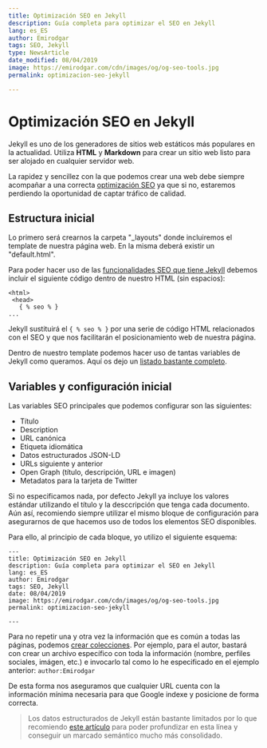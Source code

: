 ```yaml
---
title: Optimización SEO en Jekyll
description: Guía completa para optimizar el SEO en Jekyll
lang: es_ES
author: Emirodgar
tags: SEO, Jekyll
type: NewsArticle
date_modified: 08/04/2019
image: https://emirodgar.com/cdn/images/og/og-seo-tools.jpg
permalink: optimizacion-seo-jekyll

---
```


# Optimización SEO en Jekyll

Jekyll es uno de los generadores de sitios web estáticos más populares en la actualidad. Utiliza **HTML** y **Markdown** para crear un sitio web listo para ser alojado en cualquier servidor web. 

La rapidez y sencillez con la que podemos crear una web debe siempre acompañar a una correcta [optimización SEO](factores-seo) ya que si no, estaremos perdiendo la oportunidad de captar tráfico de calidad.

## Estructura inicial

Lo primero será crearnos la carpeta "_layouts" donde incluiremos el template de nuestra página web. En la misma deberá existir un "default.html".

Para poder hacer uso de las [funcionalidades SEO que tiene Jekyll]([http://jekyll.github.io/jekyll-seo-tag/usage/](http://jekyll.github.io/jekyll-seo-tag/usage/)) debemos incluir el siguiente código dentro de nuestro HTML (sin espacios):

```
<html>
 <head>
   { % seo % }
...
```

Jekyll sustituirá el ```{ % seo % }``` por una serie de código HTML relacionados con el SEO y que nos facilitarán el posicionamiento web de nuestra página.

Dentro de nuestro template podemos hacer uso de tantas variables de Jekyll como queramos. Aquí os dejo un [listado bastante completo]([https://jekyllrb.com/docs/variables/](https://jekyllrb.com/docs/variables/)).

## Variables y configuración inicial

Las variables SEO principales que podemos configurar son las siguientes:

-   Título
-   Description
-   URL canónica
-  Etiqueta idiomática
-   Datos estructurados JSON-LD
-   URLs siguiente y anterior
-   Open Graph (título, descripción, URL e imagen)
-   Metadatos para la tarjeta de Twitter

Si no especificamos nada, por defecto Jekyll ya incluye los valores estándar utilizando el título y la desccripción que tenga cada documento. Aún así, recomiendo siempre utilizar el mismo bloque de configuración para asegurarnos de que hacemos uso de todos los elementos SEO disponibles.

Para ello, al principio de cada bloque, yo utilizo el siguiente esquema:

```
---
title: Optimización SEO en Jekyll
description: Guía completa para optimizar el SEO en Jekyll
lang: es_ES
author: Emirodgar
tags: SEO, Jekyll
date: 08/04/2019
image: https://emirodgar.com/cdn/images/og/og-seo-tools.jpg
permalink: optimizacion-seo-jekyll

---
```

Para no repetir una y otra vez la información que es común a todas las páginas, podemos [crear colecciones]([http://jekyll.github.io/jekyll-seo-tag/advanced-usage/#author-information](http://jekyll.github.io/jekyll-seo-tag/advanced-usage/#author-information)). Por ejemplo, para el autor, bastará con crear un archivo específico con toda la información (nombre, perfiles sociales, imágen, etc.) e invocarlo tal como lo he especificado en el ejemplo anterior: ```author:Emirodgar```

De esta forma nos aseguramos que cualquier URL cuenta con la información mínima necesaria para que Google indexe y posicione de forma correcta.

> Los datos estructurados de Jekyll están bastante limitados por lo que recomiendo [este artículo]([http://aramzs.github.io/jekyll/schema-dot-org/2018/04/27/how-to-make-your-jekyll-site-structured.html](http://aramzs.github.io/jekyll/schema-dot-org/2018/04/27/how-to-make-your-jekyll-site-structured.html))  para poder profundizar en esta línea y conseguir un marcado semántico mucho más consolidado.
<!--stackedit_data:
eyJoaXN0b3J5IjpbLTg1MTI5OTg1OCw4MjI1MDUyOTAsMTI3MD
Y4NzU3NSwtMjY4NTM5NTgzLC04MDEzMjI5OTVdfQ==
-->